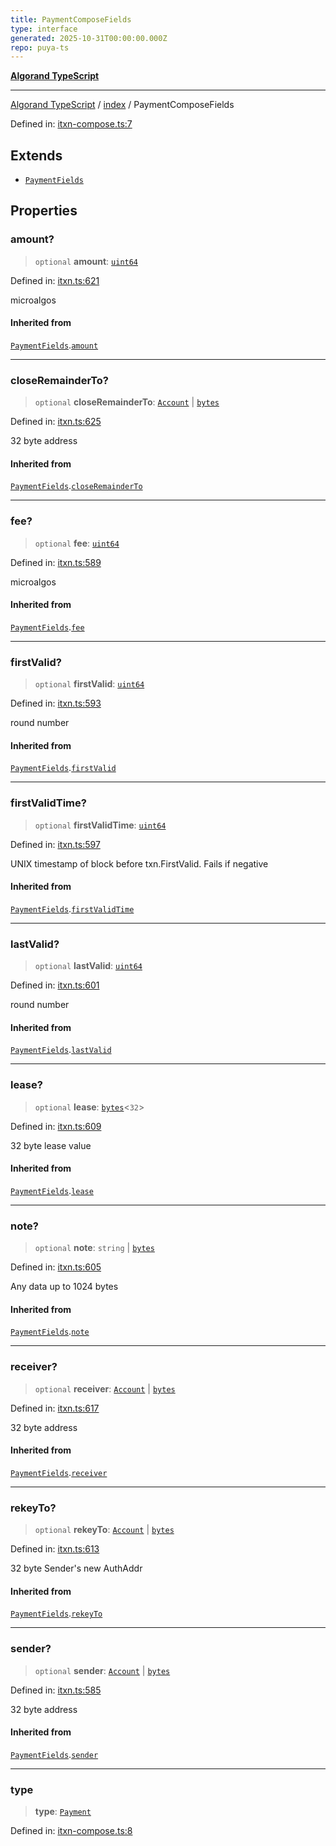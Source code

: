 ```yaml
---
title: PaymentComposeFields
type: interface
generated: 2025-10-31T00:00:00.000Z
repo: puya-ts
---
```


[**Algorand TypeScript**](docs/_md/README)

---

[Algorand TypeScript](docs/_md/modules) / [index](/reference/algorand-typescript/api/index/readme/) / PaymentComposeFields

Defined in: [itxn-compose.ts:7](https://github.com/algorandfoundation/puya-ts/blob/main/packages/algo-ts/src/itxn-compose.ts#L7)

## Extends

- [`PaymentFields`](/reference/algorand-typescript/api/itxn/namespaces/itxn/interfaces/paymentfields/)

## Properties

### amount?

> `optional` **amount**: [`uint64`](/reference/algorand-typescript/api/index/type-aliases/uint64/)

Defined in: [itxn.ts:621](https://github.com/algorandfoundation/puya-ts/blob/main/packages/algo-ts/src/itxn.ts#L621)

microalgos

#### Inherited from

[`PaymentFields`](/reference/algorand-typescript/api/itxn/namespaces/itxn/interfaces/paymentfields/).[`amount`](/reference/algorand-typescript/api/itxn/namespaces/itxn/interfaces/paymentfields/#amount)

---

### closeRemainderTo?

> `optional` **closeRemainderTo**: [`Account`](/reference/algorand-typescript/api/index/type-aliases/account/) \| [`bytes`](/reference/algorand-typescript/api/index/type-aliases/bytes/)

Defined in: [itxn.ts:625](https://github.com/algorandfoundation/puya-ts/blob/main/packages/algo-ts/src/itxn.ts#L625)

32 byte address

#### Inherited from

[`PaymentFields`](/reference/algorand-typescript/api/itxn/namespaces/itxn/interfaces/paymentfields/).[`closeRemainderTo`](/reference/algorand-typescript/api/itxn/namespaces/itxn/interfaces/paymentfields/#closeremainderto)

---

### fee?

> `optional` **fee**: [`uint64`](/reference/algorand-typescript/api/index/type-aliases/uint64/)

Defined in: [itxn.ts:589](https://github.com/algorandfoundation/puya-ts/blob/main/packages/algo-ts/src/itxn.ts#L589)

microalgos

#### Inherited from

[`PaymentFields`](/reference/algorand-typescript/api/itxn/namespaces/itxn/interfaces/paymentfields/).[`fee`](/reference/algorand-typescript/api/itxn/namespaces/itxn/interfaces/paymentfields/#fee)

---

### firstValid?

> `optional` **firstValid**: [`uint64`](/reference/algorand-typescript/api/index/type-aliases/uint64/)

Defined in: [itxn.ts:593](https://github.com/algorandfoundation/puya-ts/blob/main/packages/algo-ts/src/itxn.ts#L593)

round number

#### Inherited from

[`PaymentFields`](/reference/algorand-typescript/api/itxn/namespaces/itxn/interfaces/paymentfields/).[`firstValid`](/reference/algorand-typescript/api/itxn/namespaces/itxn/interfaces/paymentfields/#firstvalid)

---

### firstValidTime?

> `optional` **firstValidTime**: [`uint64`](/reference/algorand-typescript/api/index/type-aliases/uint64/)

Defined in: [itxn.ts:597](https://github.com/algorandfoundation/puya-ts/blob/main/packages/algo-ts/src/itxn.ts#L597)

UNIX timestamp of block before txn.FirstValid. Fails if negative

#### Inherited from

[`PaymentFields`](/reference/algorand-typescript/api/itxn/namespaces/itxn/interfaces/paymentfields/).[`firstValidTime`](/reference/algorand-typescript/api/itxn/namespaces/itxn/interfaces/paymentfields/#firstvalidtime)

---

### lastValid?

> `optional` **lastValid**: [`uint64`](/reference/algorand-typescript/api/index/type-aliases/uint64/)

Defined in: [itxn.ts:601](https://github.com/algorandfoundation/puya-ts/blob/main/packages/algo-ts/src/itxn.ts#L601)

round number

#### Inherited from

[`PaymentFields`](/reference/algorand-typescript/api/itxn/namespaces/itxn/interfaces/paymentfields/).[`lastValid`](/reference/algorand-typescript/api/itxn/namespaces/itxn/interfaces/paymentfields/#lastvalid)

---

### lease?

> `optional` **lease**: [`bytes`](/reference/algorand-typescript/api/index/type-aliases/bytes/)\<`32`\>

Defined in: [itxn.ts:609](https://github.com/algorandfoundation/puya-ts/blob/main/packages/algo-ts/src/itxn.ts#L609)

32 byte lease value

#### Inherited from

[`PaymentFields`](/reference/algorand-typescript/api/itxn/namespaces/itxn/interfaces/paymentfields/).[`lease`](/reference/algorand-typescript/api/itxn/namespaces/itxn/interfaces/paymentfields/#lease)

---

### note?

> `optional` **note**: `string` \| [`bytes`](/reference/algorand-typescript/api/index/type-aliases/bytes/)

Defined in: [itxn.ts:605](https://github.com/algorandfoundation/puya-ts/blob/main/packages/algo-ts/src/itxn.ts#L605)

Any data up to 1024 bytes

#### Inherited from

[`PaymentFields`](/reference/algorand-typescript/api/itxn/namespaces/itxn/interfaces/paymentfields/).[`note`](/reference/algorand-typescript/api/itxn/namespaces/itxn/interfaces/paymentfields/#note)

---

### receiver?

> `optional` **receiver**: [`Account`](/reference/algorand-typescript/api/index/type-aliases/account/) \| [`bytes`](/reference/algorand-typescript/api/index/type-aliases/bytes/)

Defined in: [itxn.ts:617](https://github.com/algorandfoundation/puya-ts/blob/main/packages/algo-ts/src/itxn.ts#L617)

32 byte address

#### Inherited from

[`PaymentFields`](/reference/algorand-typescript/api/itxn/namespaces/itxn/interfaces/paymentfields/).[`receiver`](/reference/algorand-typescript/api/itxn/namespaces/itxn/interfaces/paymentfields/#receiver)

---

### rekeyTo?

> `optional` **rekeyTo**: [`Account`](/reference/algorand-typescript/api/index/type-aliases/account/) \| [`bytes`](/reference/algorand-typescript/api/index/type-aliases/bytes/)

Defined in: [itxn.ts:613](https://github.com/algorandfoundation/puya-ts/blob/main/packages/algo-ts/src/itxn.ts#L613)

32 byte Sender's new AuthAddr

#### Inherited from

[`PaymentFields`](/reference/algorand-typescript/api/itxn/namespaces/itxn/interfaces/paymentfields/).[`rekeyTo`](/reference/algorand-typescript/api/itxn/namespaces/itxn/interfaces/paymentfields/#rekeyto)

---

### sender?

> `optional` **sender**: [`Account`](/reference/algorand-typescript/api/index/type-aliases/account/) \| [`bytes`](/reference/algorand-typescript/api/index/type-aliases/bytes/)

Defined in: [itxn.ts:585](https://github.com/algorandfoundation/puya-ts/blob/main/packages/algo-ts/src/itxn.ts#L585)

32 byte address

#### Inherited from

[`PaymentFields`](/reference/algorand-typescript/api/itxn/namespaces/itxn/interfaces/paymentfields/).[`sender`](/reference/algorand-typescript/api/itxn/namespaces/itxn/interfaces/paymentfields/#sender)

---

### type

> **type**: [`Payment`](/reference/algorand-typescript/api/index/enumerations/transactiontype/#payment)

Defined in: [itxn-compose.ts:8](https://github.com/algorandfoundation/puya-ts/blob/main/packages/algo-ts/src/itxn-compose.ts#L8)
